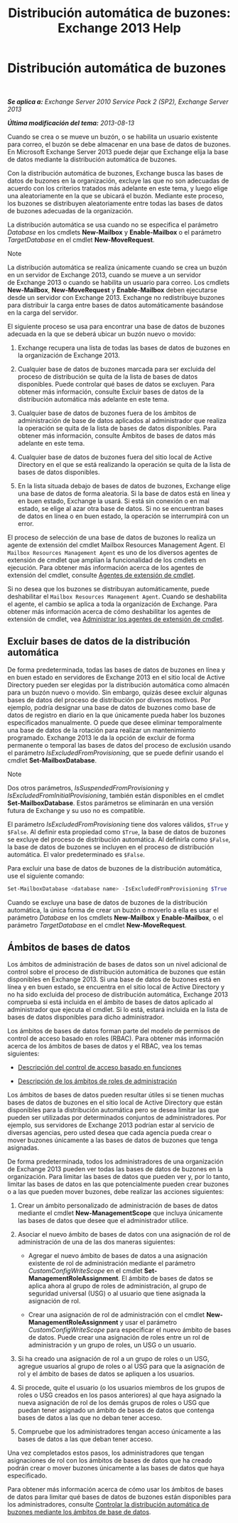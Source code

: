 ﻿---
title: 'Distribución automática de buzones: Exchange 2013 Help'
TOCTitle: Distribución automática de buzones
ms:assetid: f4db4636-948c-466b-839c-300c1a3a9544
ms:mtpsurl: https://technet.microsoft.com/es-es/library/Ff477621(v=EXCHG.150)
ms:contentKeyID: 59637143
ms.date: 04/23/2018
mtps_version: v=EXCHG.150
ms.translationtype: HT
---

# Distribución automática de buzones

 

_**Se aplica a:** Exchange Server 2010 Service Pack 2 (SP2), Exchange Server 2013_

_**Última modificación del tema:** 2013-08-13_

Cuando se crea o se mueve un buzón, o se habilita un usuario existente para correo, el buzón se debe almacenar en una base de datos de buzones. En Microsoft Exchange Server 2013 puede dejar que Exchange elija la base de datos mediante la distribución automática de buzones.

Con la distribución automática de buzones, Exchange busca las bases de datos de buzones en la organización, excluye las que no son adecuadas de acuerdo con los criterios tratados más adelante en este tema, y luego elige una aleatoriamente en la que se ubicará el buzón. Mediante este proceso, los buzones se distribuyen aleatoriamente entre todas las bases de datos de buzones adecuadas de la organización.

La distribución automática se usa cuando no se especifica el parámetro *Database* en los cmdlets **New-Mailbox** y **Enable-Mailbox** o el parámetro *TargetDatabase* en el cmdlet **New-MoveRequest**.


> [!NOTE]
> La distribución automática se realiza únicamente cuando se crea un buzón en un servidor de Exchange&nbsp;2013, cuando se mueve a un servidor de&nbsp;Exchange&nbsp;2013 o cuando se habilita un usuario para correo. Los cmdlets <STRONG>New-Mailbox</STRONG>, <STRONG>New-MoveRequest</STRONG> y <STRONG>Enable-Mailbox</STRONG> deben ejecutarse desde un servidor con Exchange&nbsp;2013. Exchange no redistribuye buzones para distribuir la carga entre bases de datos automáticamente basándose en la carga del servidor.



El siguiente proceso se usa para encontrar una base de datos de buzones adecuada en la que se deberá ubicar un buzón nuevo o movido:

1.  Exchange recupera una lista de todas las bases de datos de buzones en la organización de Exchange 2013.

2.  Cualquier base de datos de buzones marcada para ser excluida del proceso de distribución se quita de la lista de bases de datos disponibles. Puede controlar qué bases de datos se excluyen. Para obtener más información, consulte Excluir bases de datos de la distribución automática más adelante en este tema.

3.  Cualquier base de datos de buzones fuera de los ámbitos de administración de base de datos aplicados al administrador que realiza la operación se quita de la lista de bases de datos disponibles. Para obtener más información, consulte Ámbitos de bases de datos más adelante en este tema.

4.  Cualquier base de datos de buzones fuera del sitio local de Active Directory en el que se está realizando la operación se quita de la lista de bases de datos disponibles.

5.  En la lista situada debajo de bases de datos de buzones, Exchange elige una base de datos de forma aleatoria. Si la base de datos está en línea y en buen estado, Exchange la usará. Si está sin conexión o en mal estado, se elige al azar otra base de datos. Si no se encuentran bases de datos en línea o en buen estado, la operación se interrumpirá con un error.

El proceso de selección de una base de datos de buzones lo realiza un agente de extensión del cmdlet Mailbox Resources Management Agent. El `Mailbox Resources Management Agent` es uno de los diversos agentes de extensión de cmdlet que amplían la funcionalidad de los cmdlets en ejecución. Para obtener más información acerca de los agentes de extensión del cmdlet, consulte [Agentes de extensión de cmdlet](cmdlet-extension-agents-exchange-2013-help.md).

Si no desea que los buzones se distribuyan automáticamente, puede deshabilitar el `Mailbox Resources Management Agent`. Cuando se deshabilita el agente, el cambio se aplica a toda la organización de Exchange. Para obtener más información acerca de cómo deshabilitar los agentes de extensión de cmdlet, vea [Administrar los agentes de extensión de cmdlet](manage-cmdlet-extension-agents-exchange-2013-help.md).

## Excluir bases de datos de la distribución automática

De forma predeterminada, todas las bases de datos de buzones en línea y en buen estado en servidores de Exchange 2013 en el sitio local de Active Directory pueden ser elegidas por la distribución automática como almacén para un buzón nuevo o movido. Sin embargo, quizás desee excluir algunas bases de datos del proceso de distribución por diversos motivos. Por ejemplo, podría designar una base de datos de buzones como base de datos de registro en diario en la que únicamente pueda haber los buzones especificados manualmente. O puede que desee eliminar temporalmente una base de datos de la rotación para realizar un mantenimiento programado. Exchange 2013 le da la opción de excluir de forma permanente o temporal las bases de datos del proceso de exclusión usando el parámetro *IsExcludedFromProvisioning*, que se puede definir usando el cmdlet **Set-MailboxDatabase**.


> [!NOTE]
> Dos otros parámetros, <EM>IsSuspendedFromProvisioning</EM> y <EM>IsExcludedFromInitialProvisioning</EM>, también están disponibles en el cmdlet <STRONG>Set-MailboxDatabase</STRONG>. Estos parámetros se eliminarán en una versión futura de Exchange y su uso no es compatible.



El parámetro *IsExcludedFromProvisioning* tiene dos valores válidos, `$True` y `$False`. Al definir esta propiedad como `$True`, la base de datos de buzones se excluye del proceso de distribución automática. Al definirla como `$False`, la base de datos de buzones se incluyen en el proceso de distribución automática. El valor predeterminado es `$False`.

Para excluir una base de datos de buzones de la distribución automática, use el siguiente comando:

```powershell
Set-MailboxDatabase <database name> -IsExcludedFromProvisioning $True
```

Cuando se excluye una base de datos de buzones de la distribución automática, la única forma de crear un buzón o moverlo a ella es usar el parámetro *Database* en los cmdlets **New-Mailbox** y **Enable-Mailbox**, o el parámetro *TargetDatabase* en el cmdlet **New-MoveRequest**.

## Ámbitos de bases de datos

Los ámbitos de administración de bases de datos son un nivel adicional de control sobre el proceso de distribución automática de buzones que están disponibles en Exchange 2013. Si una base de datos de buzones está en línea y en buen estado, se encuentra en el sitio local de Active Directory y no ha sido excluida del proceso de distribución automática, Exchange 2013 comprueba si está incluida en el ámbito de bases de datos aplicado al administrador que ejecuta el cmdlet. Si lo está, estará incluida en la lista de bases de datos disponibles para dicho administrador.

Los ámbitos de bases de datos forman parte del modelo de permisos de control de acceso basado en roles (RBAC). Para obtener más información acerca de los ámbitos de bases de datos y el RBAC, vea los temas siguientes:

  - [Descripción del control de acceso basado en funciones](understanding-role-based-access-control-exchange-2013-help.md)

  - [Descripción de los ámbitos de roles de administración](understanding-management-role-scopes-exchange-2013-help.md)

Los ámbitos de bases de datos pueden resultar útiles si se tienen muchas bases de datos de buzones en el sitio local de Active Directory que están disponibles para la distribución automática pero se desea limitar las que pueden ser utilizadas por determinados conjuntos de administradores. Por ejemplo, sus servidores de Exchange 2013 podrían estar al servicio de diversas agencias, pero usted desea que cada agencia pueda crear o mover buzones únicamente a las bases de datos de buzones que tenga asignadas.

De forma predeterminada, todos los administradores de una organización de Exchange 2013 pueden ver todas las bases de datos de buzones en la organización. Para limitar las bases de datos que pueden ver y, por lo tanto, limitar las bases de datos en las que potencialmente pueden crear buzones o a las que pueden mover buzones, debe realizar las acciones siguientes:

1.  Crear un ámbito personalizado de administración de bases de datos mediante el cmdlet **New-ManagementScope** que incluya únicamente las bases de datos que desee que el administrador utilice.

2.  Asociar el nuevo ámbito de bases de datos con una asignación de rol de administración de una de las dos maneras siguientes:
    
      - Agregar el nuevo ámbito de bases de datos a una asignación existente de rol de administración mediante el parámetro *CustomConfigWriteScope* en el cmdlet **Set-ManagementRoleAssignment**. El ámbito de bases de datos se aplica ahora al grupo de roles de administración, al grupo de seguridad universal (USG) o al usuario que tiene asignada la asignación de rol.
    
      - Crear una asignación de rol de administración con el cmdlet **New-ManagementRoleAssignment** y usar el parámetro *CustomConfigWriteScope* para especificar el nuevo ámbito de bases de datos. Puede crear una asignación de roles entre un rol de administración y un grupo de roles, un USG o un usuario.

3.  Si ha creado una asignación de rol a un grupo de roles o un USG, agregue usuarios al grupo de roles o al USG para que la asignación de rol y el ámbito de bases de datos se apliquen a los usuarios.

4.  Si procede, quite el usuario (o los usuarios miembros de los grupos de roles o USG creados en los pasos anteriores) al que haya asignado la nueva asignación de rol de los demás grupos de roles o USG que puedan tener asignado un ámbito de bases de datos que contenga bases de datos a las que no deban tener acceso.

5.  Compruebe que los administradores tengan acceso únicamente a las bases de datos a las que deban tener acceso.

Una vez completados estos pasos, los administradores que tengan asignaciones de rol con los ámbitos de bases de datos que ha creado podrán crear o mover buzones únicamente a las bases de datos que haya especificado.

Para obtener más información acerca de cómo usar los ámbitos de bases de datos para limitar qué bases de datos de buzones están disponibles para los administradores, consulte [Controlar la distribución automática de buzones mediante los ámbitos de base de datos](control-automatic-mailbox-distribution-using-database-scopes-exchange-2013-help.md).

